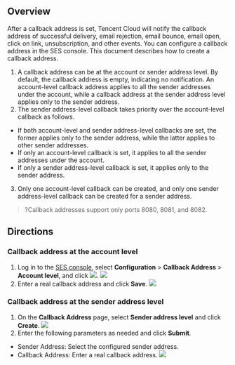## Overview
After a callback address is set, Tencent Cloud will notify the callback address of successful delivery, email rejection, email bounce, email open, click on link, unsubscription, and other events. You can configure a callback address in the SES console. This document describes how to create a callback address.
1. A callback address can be at the account or sender address level. By default, the callback address is empty, indicating no notification. An account-level callback address applies to all the sender addresses under the account, while a callback address at the sender address level applies only to the sender address.
2. The sender address-level callback takes priority over the account-level callback as follows.
 - If both account-level and sender address-level callbacks are set, the former applies only to the sender address, while the latter applies to other sender addresses.
 - If only an account-level callback is set, it applies to all the sender addresses under the account.
 - If only a sender address-level callback is set, it applies only to the sender address.
3. Only one account-level callback can be created, and only one sender address-level callback can be created for a sender address.
>?Callback addresses support only ports 8080, 8081, and 8082.


## Directions
### Callback address at the account level
1. Log in to the [SES console](https://console.cloud.tencent.com/ses/setting), select **Configuration** > **Callback Address** > **Account level**, and click ![](https://main.qcloudimg.com/raw/b7bbce5997d7e39420a8067b7a17c8be.png).
![](https://qcloudimg.tencent-cloud.cn/raw/89b3eff751aa20f419f5c7b3714f614d.png)
2. Enter a real callback address and click **Save**.
![](https://qcloudimg.tencent-cloud.cn/raw/594102d77e2a0ed1c52790f89171d2cb.png)

### Callback address at the sender address level
1. On the **Callback Address** page, select **Sender address level** and click **Create**.
![](https://qcloudimg.tencent-cloud.cn/raw/0cd24faf64c82edbafdd4ae64e4f5cf8.png)
2. Enter the following parameters as needed and click **Submit**.
 - Sender Address: Select the configured sender address.
 - Callback Address: Enter a real callback address.
![](https://qcloudimg.tencent-cloud.cn/raw/55d75ff9b7dd7266d5afcfbc9ed95b45.png)
